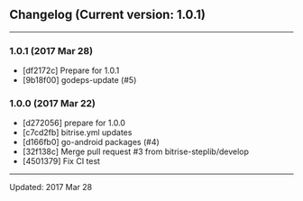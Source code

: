 ## Changelog (Current version: 1.0.1)

-----------------

### 1.0.1 (2017 Mar 28)

* [df2172c] Prepare for 1.0.1
* [9b18f00] godeps-update (#5)

### 1.0.0 (2017 Mar 22)

* [d272056] prepare for 1.0.0
* [c7cd2fb] bitrise.yml updates
* [d166fb0] go-android packages (#4)
* [32f138c] Merge pull request #3 from bitrise-steplib/develop
* [4501379] Fix CI test

-----------------

Updated: 2017 Mar 28